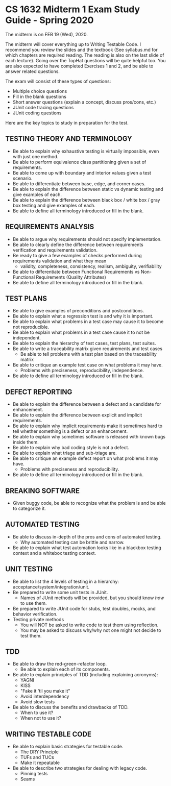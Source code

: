 # CS 1632 Midterm 1 Exam Study Guide - Spring 2020

The midterm is on FEB 19 (Wed), 2020.

The midterm will cover everything up to Writing Testable Code.  I recommend you review the slides and the textbook (See syllabus.md for which chapters are required reading.  The reading is also on the last slide of each lecture).  Going over the TopHat questions will be quite helpful too.  You are also expected to have completed Exercises 1 and 2, and be able to answer related questions.

The exam will consist of these types of questions:
  * Multiple choice questions
  * Fill in the blank questions
  * Short answer questions (explain a concept, discuss pros/cons, etc.)
  * JUnit code tracing questions
  * JUnit coding questions

Here are the key topics to study in preparation for the test.

## TESTING THEORY AND TERMINOLOGY
* Be able to explain why exhaustive testing is virtually impossible, even with just one method.
* Be able to perform equivalence class partitioning given a set of requirements.
* Be able to come up with boundary and interior values given a test scenario.
* Be able to differentiate between base, edge, and corner cases.
* Be able to explain the difference between static vs dynamic testing and give examples of each.
* Be able to explain the difference between black box / white box / gray box testing and give examples of each.
* Be able to define all terminology introduced or fill in the blank.

## REQUIREMENTS ANALYSIS
* Be able to argue why requirements should not specify implementation.
* Be able to clearly define the difference between requirements verification and requirements validation.
* Be ready to give a few examples of checks performed during requirements validation and what they mean
  * validity, completeness, consistency, realism, ambiguity, verifiability
* Be able to differentiate between Functional Requirements vs Non-Functional Requirements (Quality Attributes)
* Be able to define all terminology introduced or fill in the blank.

## TEST PLANS
* Be able to give examples of preconditions and postconditions.
* Be able to explain what a regression test is and why it is important.
* Be able to explain what problems in a test case may cause it to become not reproducible.
* Be able to explain what problems in a test case cause it to not be independent.
* Be able to explain the hierarchy of test cases, test plans, test suites.
* Be able to write a traceability matrix given requirements and test cases
  * Be able to tell problems with a test plan based on the traceability matrix
* Be able to critique an example test case on what problems it may have.
  * Problems with preciseness, reproducibility, independence.
* Be able to define all terminology introduced or fill in the blank.

## DEFECT REPORTING
* Be able to explain the difference between a defect and a candidate for enhancement.
* Be able to explain the difference between explicit and implicit requirements.
* Be able to explain why implicit requirements make it sometimes hard to tell whether something is a defect or an enhancement.
* Be able to explain why sometimes software is released with known bugs inside them.
* Be able to explain why bad coding style is not a defect.
* Be able to explain what triage and sub-triage are.
* Be able to critique an example defect report on what problems it may have.
  * Problems with preciseness and reproducibility.
* Be able to define all terminology introduced or fill in the blank.

## BREAKING SOFTWARE
* Given buggy code, be able to recognize what the problem is and be able to categorize it.

## AUTOMATED TESTING
* Be able to discuss in-depth of the pros and cons of automated testing.
  * Why automated testing can be brittle and narrow.
* Be able to explain what test automation looks like in a blackbox testing context and a whitebox testing context.

## UNIT TESTING
* Be able to list the 4 levels of testing in a hierarchy: acceptance/system/integration/unit.
* Be prepared to write some unit tests in JUnit.
  * Names of JUnit methods will be provided, but you should know _how_ to use them.
* Be prepared to write JUnit code for stubs, test doubles, mocks, and behavior verification.
* Testing private methods
  * You will NOT be asked to write code to test them using reflection.
  * You may be asked to discuss why/why not one might not decide to test them.

## TDD
* Be able to draw the red-green-refactor loop.
  * Be able to explain each of its components.
* Be able to explain principles of TDD (including explaining acronyms):
  * YAGNI
  * KISS
  * "Fake it 'til you make it"
  * Avoid interdependency
  * Avoid slow tests
* Be able to discuss the benefits and drawbacks of TDD.
  * When to use it?
  * When not to use it?

## WRITING TESTABLE CODE
* Be able to explain basic strategies for testable code.
  * The DRY Principle
  * TUFs and TUCs
  * Make it repeatable
* Be able to describe two strategies for dealing with legacy code.
  * Pinning tests
  * Seams


